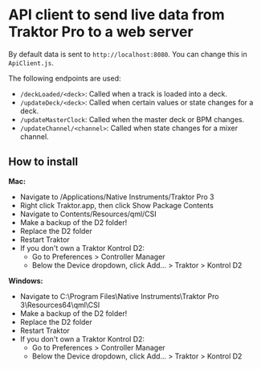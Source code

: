 # API client to send live data from Traktor Pro to a web server

By default data is sent to `http://localhost:8080`. You can change this in `ApiClient.js`.

The following endpoints are used:
- `/deckLoaded/<deck>`: Called when a track is loaded into a deck.
- `/updateDeck/<deck>`: Called when certain values or state changes for a deck.
- `/updateMasterClock`: Called when the master deck or BPM changes.
- `/updateChannel/<channel>`: Called when state changes for a mixer channel.

## How to install

**Mac:**

  - Navigate to /Applications/Native Instruments/Traktor Pro 3
  - Right click Traktor.app, then click Show Package Contents
  - Navigate to Contents/Resources/qml/CSI
  - Make a backup of the D2 folder!
  - Replace the D2 folder
  - Restart Traktor
  - If you don't own a Traktor Kontrol D2:
    - Go to Preferences > Controller Manager
    - Below the Device dropdown, click Add… > Traktor > Kontrol D2

**Windows:**

  - Navigate to C:\Program Files\Native Instruments\Traktor Pro 3\Resources64\qml\CSI
  - Make a backup of the D2 folder!
  - Replace the D2 folder
  - Restart Traktor
  - If you don't own a Traktor Kontrol D2:
    - Go to Preferences > Controller Manager
    - Below the Device dropdown, click Add… > Traktor > Kontrol D2
